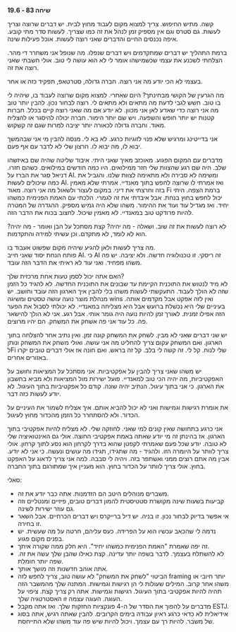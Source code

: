 **שיחה 83 \- 19.6**

קשה. מתיש החיפוש. צריך למצוא מקום לעבוד מחוץ לבית. יש דברים שרוצה וצריך לעשות. גם סטרס וגם אין מספיק זמן לנהל את זה כמו שצריך. לעשות סדר מתי קובע. איפה נכנסים החיים והדברים שאני רוצה לעשות. אוכל פעילות שינה. 

ברמת התהליך יש דברים שמתקדמים ויש דברים שנפלו. מה שנופל אני משחרר די מהר. הצלחתי לשכנע את עצמי שכשמישהו אומר לי לא הוא עושה לי טוב. אולי חשבתי שאני רוצה את זה. 

בעצמי לא הכי יודע מה אני רוצה. חברה גדולה, סטרטאפ, תפקיד כזה או אחר. 

מה הגרעין של הקושי מבחינתך? היום שאחרי. למצוא מקום שרוצה לעבוד בו, שיהיה לי בו טוב. חשש לגבי לדעת מה מתאים ולא מתאים לי. רוצה לבחור נכון. להבין יותר טוב מה אני רוצה כדי שאדע לאן אני מכוון. לא יודע אם מה שאני רוצה קיים בכלל. חברות קטנות יש יותר חופש והשפעה. ויש שם יותר הימור. חברה יכולה להיסגר או להצליח מאוד. וחברה גדולה לכאורה יותר יציבה למרות שגם זה קשקוש. 

אני בדייטינג ומרגיש שלא פנוי לזוגיות כרגע. לא בא לי. מנסה להבין מי אני שבהמשך יבוא לו, מה יבוא לו. הרצון שלי לא לדבר עם אף פעם. 

מדברים עם המקום הפגוע. מאוכזב מאיך שאני היתי. איבוד שליטה שהיה שם באיזשהו שלב. היה שם רגע שהצוות שלי חזר ממילואים. היו כמה חודשים במילואים. כשהם חזרו. דניאל סגר את הברז על AI. ומשימה לא סבירה ולא מתאימה לצוות שלנו. והגביל את כמה שיכולים לעשות AI. ואז אמרתי לו שרוצה לחפש בתוך מאנדיי. אמרתי שלא מאמין בזה וחרצתי את דיני. במקום לעצור ולשאול מה אני רוצה. מאוד Fi ברמת הצפה. היתי יכול לחפש בחוץ בנחת. אבל איבדתי את זה לגמרי. הלכתי עם האמת הפנימית כמשהו יחיד. ואז מגדיל עוד ועוד את ההימור. משהו שלא היה גמיש מספיק. ההגדרה של המטרה להיות פרודקט טוב במאנדיי. לא מאמין שיכול. לחצוב בכוח את הדבר הזה. 

לא רוצה לעשות את זה שוב. ושאלה \- מה יהיה? קצת מסתכל על הבן ואומר \- מה יהיה? הוא לא לומד, לא מתקדם. וכן עשיתי למידה והתקדמות. 

מה צריך לעשות ולאן להגיע שיהיה מקום שפשוט אעבוד בו.  
פותח הנחת יסוד שאני חייב AI. כי AI זה ריסקי. זו טכנולוגיה חדשה. ולא יציבה. יש פה משהו מפחיד. ואני עוד לא ראיתי את הדבר הזה עובד. 

האם אתה יכול לסמן טעות אחת מרכזית שלך?   
לא מיד לנטוש את התוכנית הקיימת עד שבונים את התוכנית החדשה. לא להגיד כל הזמן שזה לא הולך לעבוד. התעקשתי לעשות משהו בלי להבין איך הארגון הזה עובד וחושב. יש מנהלת מוצר נועה עושה טסטים ומשיגה wins ואין לזה אפקט אבל מקדמים אותה. בעיניים שלי היא נכשלת ברועש אבל היא מצליחה במאנדיי. לא יכולתי לסבול את הפער הזה אפילו זמנית. לאורך זמן להיות נועה היה גומר אותי. אבל רגע. אני לא הולך להישאר פה. כל עוד אני פה אשחק את המשחק. הם יהיו מרוצים. 

יש שני דברים שאני לא מבין. לשחק את המשחק קונה זמן. ואין נתיב אחר להצלחה בתוך הארגון. ואם המשחק עקום צריך להחליט מה אני עושה. ואולי משחק את המשחק ונותן לFi שלי לנוח. קל לי. זה קשה לי בלב. קל זה בראש. ואם חונה אז אולי דברים טובים יקרו באזורים אחרים.

יש משהו שאני צריך להבין על אפקטיביות. אני מסתכל על המציאות וחושב על האפקטיביות, מה יהיה הכי טוב למאנדיי. פועל ישירות מול המציאות ולא מביא בחשבון את הארגון. כי אני בתוך עיגול. הנתיב יהיה שונה. קודם כל אפקטיביות בתוך העיגול. לא יודע לעשות כזה דבר. 

את אומרת רגישות וגמישות ואני לא יכול להביא אותם. איך אצליח לשמור את העיניים על הכדור. ולא להסתחרר כל הזמן מהכדור מחוץ לעיגול. 

אני כרגע בתחושה שאין קונים למי שאני. לחוזקה שלי. לא מצליח להיות אפקטיבי בתוך הארגון. אז בהינתן זה מי יודע שאתה באמת אפקטיבי החוצה. אולי גם האינטואיציה שלי לא טובה. יודע שכל פעם שאמרתי לקפטן שהוא בדרך לקרחון הוא נסע לתוך קרחון. אולי צריך לוותר על היומרה הזו. ולהגיד \- מה שתגידו, תגידו מה עושים ונעשה. כי אני לא יודע. אבין מה אתם רוצים ממני ואשתפר בזה. ויהיה לי סבבה. למה אני צריך לדאוג על האפקט בחוץ. אולי צריך לוותר על הכדור בחוץ. הוא מעניין איך שמתורגם בתוך החברה. 

סאלי:

* משברים מנוהלים היטב הם הזדמנות. אתה כבר יודע את זה.   
* קביעות בשעות שינה מקושרת סטטיסטית להמון דברים טובים, פיזיים ומנטליים וזה גם עוזר ישירות לשינה.   
* אי אפשר בדיוק לבחור נכון. זו בניה. יש דיל ברייקרס ויש דברים הכרחיים. אבל השאר זו בחירה.   
* נדמה לי שהכאב עכשיו הוא על הפרידה. כעס עליהם, חרטה על מה שעשית. יש בפנים מקום פגוע.   
* זה יפה שאמרת "האמת הפנימית כמשהו יחיד". היא חלק ממה שקורה איתך.  
* לא להשתלח בעצמך. לדבר בשפה יותר עדינה. קצת כאילו שהבן שלך עשה את זה. שפה יותר חומלת.   
* אתה אוהב חדשנות וזה מושך אותך.   
* הביטוי "לשחק את המשחק" לא עושה טוב, צריך לחפש לזה framing יותר חיובי או משהו אחר קרוב. המילים שעולות לי הן רגישות וגמישות. המתנה שלך מהמשבר הזה תהיה להיות אפקטיבי בתוך העיגול. רגישות וגמישות. אתה רק צריך קצת. ציפוי על העוגה. העוגה עצמה זו האסטרטגיה שלך.   
* מדברים על להפוך את הסדר של ה-4 פונקציות החזקות שלך. ואז אתה מקבל ESTJ.   
* אידיאלית לא כדאי כרגע ראיון עבודה בימים הקרובים. להבין שאתה רגיש, אתה בסוג של משבר. להיות רך עם עצמך. ויכול להיות שיש פה עוד משהו שלא התייחסת. 


